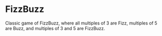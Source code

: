 # FizzBuzz
Classic game of FizzBuzz, where all multiples of 3 are Fizz, multiples of 5 are Buzz, and multiples of 3 and 5 are FizzBuzz.
